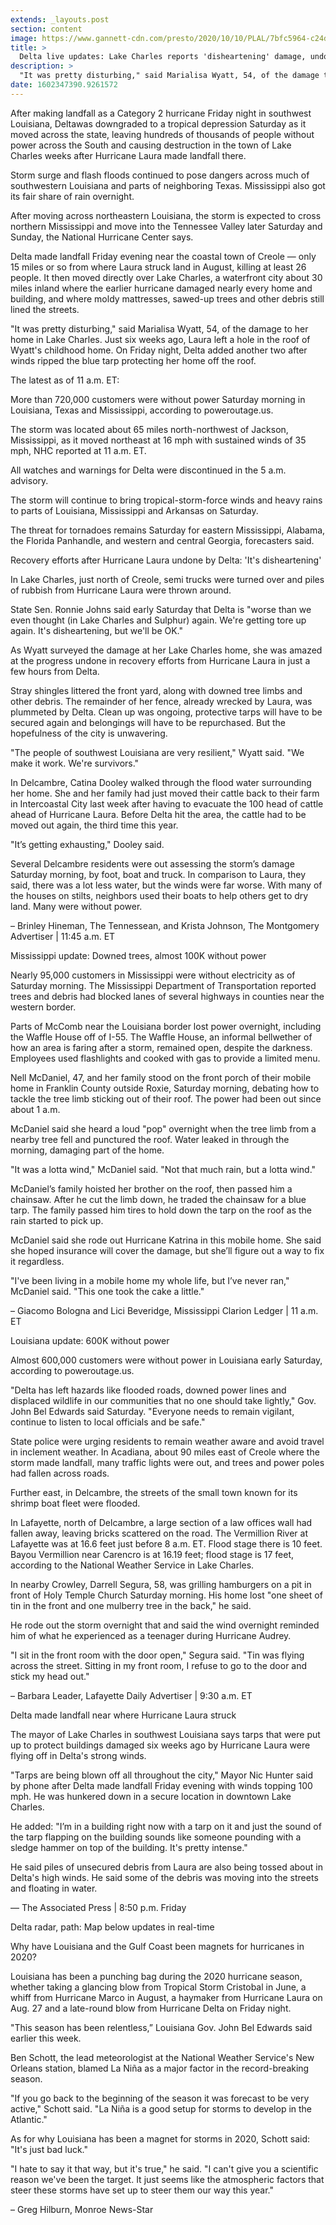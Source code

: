 ```yaml
--- 
extends: _layouts.post 
section: content 
image: https://www.gannett-cdn.com/presto/2020/10/10/PLAL/7bfc5964-c24d-4916-b1c5-071b4c709278-delcambre04.jpg?crop=2749,1547,x0,y64&width=2749&height=1547&format=pjpg&auto=webp 
title: > 
  Delta live updates: Lake Charles reports 'disheartening' damage, undoing Laura recovery efforts; 720K without power across South 
description: > 
  "It was pretty disturbing," said Marialisa Wyatt, 54, of the damage to her home in Lake Charles.Recovery efforts after Hurricane Laura undone by Delta: 'It's disheartening'In Lake Charles, just north of Creole, semi trucks were turned over and piles of rubbish from Hurricane Laura were thrown around.State Sen. Ronnie Johns said early Saturday that Delta is "worse than we even thought (in Lake Charles and Sulphur) again.Bayou Vermillion near Carencro is at 16.19 feet; flood stage is 17 feet, according to the National Weather Service in Lake Charles.He was hunkered down in a secure location in downtown Lake Charles. 
date: 1602347390.9261572 
--- 
```

After making landfall as a Category 2 hurricane Friday night in southwest Louisiana, Deltawas downgraded to a tropical depression Saturday as it moved across the state, leaving hundreds of thousands of people without power across the South and causing destruction in the town of Lake Charles weeks after Hurricane Laura made landfall there.

Storm surge and flash floods continued to pose dangers across much of southwestern Louisiana and parts of neighboring Texas. Mississippi also got its fair share of rain overnight.

After moving across northeastern Louisiana, the storm is expected to cross northern Mississippi and move into the Tennessee Valley later Saturday and Sunday, the National Hurricane Center says.

Delta made landfall Friday evening near the coastal town of Creole — only 15 miles or so from where Laura struck land in August, killing at least 26 people. It then moved directly over Lake Charles, a waterfront city about 30 miles inland where the earlier hurricane damaged nearly every home and building, and where moldy mattresses, sawed-up trees and other debris still lined the streets.

"It was pretty disturbing," said Marialisa Wyatt, 54, of the damage to her home in Lake Charles. Just six weeks ago, Laura left a hole in the roof of Wyatt's childhood home. On Friday night, Delta added another two after winds ripped the blue tarp protecting her home off the roof.

The latest as of 11 a.m. ET:

More than 720,000 customers were without power Saturday morning in Louisiana, Texas and Mississippi, according to poweroutage.us.

The storm was located about 65 miles north-northwest of Jackson, Mississippi, as it moved northeast at 16 mph with sustained winds of 35 mph, NHC reported at 11 a.m. ET.

All watches and warnings for Delta were discontinued in the 5 a.m. advisory.

The storm will continue to bring tropical-storm-force winds and heavy rains to parts of Louisiana, Mississippi and Arkansas on Saturday.

The threat for tornadoes remains Saturday for eastern Mississippi, Alabama, the Florida Panhandle, and western and central Georgia, forecasters said.

Recovery efforts after Hurricane Laura undone by Delta: 'It's disheartening'

In Lake Charles, just north of Creole, semi trucks were turned over and piles of rubbish from Hurricane Laura were thrown around.

State Sen. Ronnie Johns said early Saturday that Delta is "worse than we even thought (in Lake Charles and Sulphur) again. We're getting tore up again. It's disheartening, but we'll be OK."

As Wyatt surveyed the damage at her Lake Charles home, she was amazed at the progress undone in recovery efforts from Hurricane Laura in just a few hours from Delta.

Stray shingles littered the front yard, along with downed tree limbs and other debris. The remainder of her fence, already wrecked by Laura, was plummeted by Delta. Clean up was ongoing, protective tarps will have to be secured again and belongings will have to be repurchased. But the hopefulness of the city is unwavering.

"The people of southwest Louisiana are very resilient," Wyatt said. "We make it work. We're survivors."

In Delcambre, Catina Dooley walked through the flood water surrounding her home. She and her family had just moved their cattle back to their farm in Intercoastal City last week after having to evacuate the 100 head of cattle ahead of Hurricane Laura. Before Delta hit the area, the cattle had to be moved out again, the third time this year.

"It’s getting exhausting," Dooley said.

Several Delcambre residents were out assessing the storm’s damage Saturday morning, by foot, boat and truck. In comparison to Laura, they said, there was a lot less water, but the winds were far worse. With many of the houses on stilts, neighbors used their boats to help others get to dry land. Many were without power.

– Brinley Hineman, The Tennessean, and Krista Johnson, The Montgomery Advertiser | 11:45 a.m. ET

Mississippi update: Downed trees, almost 100K without power

Nearly 95,000 customers in Mississippi were without electricity as of Saturday morning. The Mississippi Department of Transportation reported trees and debris had blocked lanes of several highways in counties near the western border.

Parts of McComb near the Louisiana border lost power overnight, including the Waffle House off of I-55. The Waffle House, an informal bellwether of how an area is faring after a storm, remained open, despite the darkness. Employees used flashlights and cooked with gas to provide a limited menu.

Nell McDaniel, 47, and her family stood on the front porch of their mobile home in Franklin County outside Roxie, Saturday morning, debating how to tackle the tree limb sticking out of their roof. The power had been out since about 1 a.m.

McDaniel said she heard a loud "pop" overnight when the tree limb from a nearby tree fell and punctured the roof. Water leaked in through the morning, damaging part of the home.

"It was a lotta wind," McDaniel said. "Not that much rain, but a lotta wind."

McDaniel’s family hoisted her brother on the roof, then passed him a chainsaw. After he cut the limb down, he traded the chainsaw for a blue tarp. The family passed him tires to hold down the tarp on the roof as the rain started to pick up.

McDaniel said she rode out Hurricane Katrina in this mobile home. She said she hoped insurance will cover the damage, but she’ll figure out a way to fix it regardless.

"I've been living in a mobile home my whole life, but I’ve never ran," McDaniel said. "This one took the cake a little."

– Giacomo Bologna and Lici Beveridge, Mississippi Clarion Ledger | 11 a.m. ET

Louisiana update: 600K without power

Almost 600,000 customers were without power in Louisiana early Saturday, according to poweroutage.us.

"Delta has left hazards like flooded roads, downed power lines and displaced wildlife in our communities that no one should take lightly," Gov. John Bel Edwards said Saturday. "Everyone needs to remain vigilant, continue to listen to local officials and be safe."

State police were urging residents to remain weather aware and avoid travel in inclement weather. In Acadiana, about 90 miles east of Creole where the storm made landfall, many traffic lights were out, and trees and power poles had fallen across roads.

Further east, in Delcambre, the streets of the small town known for its shrimp boat fleet were flooded.

In Lafayette, north of Delcambre, a large section of a law offices wall had fallen away, leaving bricks scattered on the road. The Vermillion River at Lafayette was at 16.6 feet just before 8 a.m. ET. Flood stage there is 10 feet. Bayou Vermillion near Carencro is at 16.19 feet; flood stage is 17 feet, according to the National Weather Service in Lake Charles.

In nearby Crowley, Darrell Segura, 58, was grilling hamburgers on a pit in front of Holy Temple Church Saturday morning. His home lost "one sheet of tin in the front and one mulberry tree in the back," he said.

He rode out the storm overnight that and said the wind overnight reminded him of what he experienced as a teenager during Hurricane Audrey.

"I sit in the front room with the door open," Segura said. "Tin was flying across the street. Sitting in my front room, I refuse to go to the door and stick my head out."

– Barbara Leader, Lafayette Daily Advertiser | 9:30 a.m. ET

Delta made landfall near where Hurricane Laura struck

The mayor of Lake Charles in southwest Louisiana says tarps that were put up to protect buildings damaged six weeks ago by Hurricane Laura were flying off in Delta's strong winds.

"Tarps are being blown off all throughout the city," Mayor Nic Hunter said by phone after Delta made landfall Friday evening with winds topping 100 mph. He was hunkered down in a secure location in downtown Lake Charles.

He added: "I’m in a building right now with a tarp on it and just the sound of the tarp flapping on the building sounds like someone pounding with a sledge hammer on top of the building. It's pretty intense."

He said piles of unsecured debris from Laura are also being tossed about in Delta's high winds. He said some of the debris was moving into the streets and floating in water.

— The Associated Press | 8:50 p.m. Friday

Delta radar, path: Map below updates in real-time

Why have Louisiana and the Gulf Coast been magnets for hurricanes in 2020?

Louisiana has been a punching bag during the 2020 hurricane season, whether taking a glancing blow from Tropical Storm Cristobal in June, a whiff from Hurricane Marco in August, a haymaker from Hurricane Laura on Aug. 27 and a late-round blow from Hurricane Delta on Friday night.

"This season has been relentless,” Louisiana Gov. John Bel Edwards said earlier this week.

Ben Schott, the lead meteorologist at the National Weather Service's New Orleans station, blamed La Niña as a major factor in the record-breaking season.

"If you go back to the beginning of the season it was forecast to be very active," Schott said. "La Niña is a good setup for storms to develop in the Atlantic."

As for why Louisiana has been a magnet for storms in 2020, Schott said: "It's just bad luck."

"I hate to say it that way, but it's true," he said. "I can't give you a scientific reason we've been the target. It just seems like the atmospheric factors that steer these storms have set up to steer them our way this year."

– Greg Hilburn, Monroe News-Star